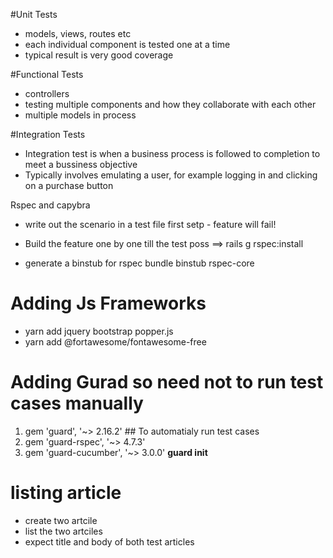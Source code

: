#Unit Tests
- models, views, routes etc
- each individual component is tested one at a time 
- typical result is very good coverage

#Functional Tests
- controllers
- testing multiple components and how they collaborate with each other
- multiple models in process

#Integration Tests
- Integration test is when a business process is followed to completion to meet a bussiness objective
- Typically involves emulating a user, for example logging in and clicking on a purchase button 

Rspec and capybra

- write out the scenario in a test file
 first setp - feature will fail!
 
 - Build the feature one by one till the test poss
 ==> rails g rspec:install
 * generate a binstub for rspec
 bundle binstub rspec-core
 
# Adding Js Frameworks
- yarn add jquery bootstrap popper.js 
- yarn add @fortawesome/fontawesome-free

# Adding Gurad so need not to run test cases manually
  1. gem 'guard', '~> 2.16.2'   ## To automatialy run test cases
  2. gem 'guard-rspec', '~> 4.7.3'
  3. gem 'guard-cucumber', '~> 3.0.0'
  __guard init__  
  
#  listing article
- create two artcile
- list the two artciles
- expect title and body of both test articles
